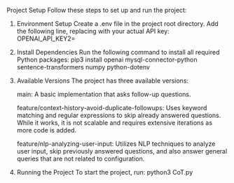 Project Setup
Follow these steps to set up and run the project:

1. Environment Setup
    Create a .env file in the project root directory.
    Add the following line, replacing <api-key> with your actual API key:
    OPENAI_API_KEY2=<api-key>

2. Install Dependencies
    Run the following command to install all required Python packages:
    pip3 install openai mysql-connector-python sentence-transformers numpy python-dotenv

3. Available Versions
    The project has three available versions:

    main: A basic implementation that asks follow-up questions.
    
    feature/context-history-avoid-duplicate-followups: Uses keyword matching and regular expressions to skip already answered questions. While it works, it is not scalable and requires extensive iterations as more code is added.
    
    feature/nlp-analyzing-user-input: Utilizes NLP techniques to analyze user input, skip previously answered questions, and also answer general queries that are not related to configuration.

4. Running the Project
    To start the project, run:
        python3 CoT.py